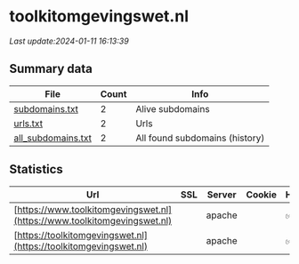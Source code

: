 # toolkitomgevingswet.nl
*Last update:2024-01-11 16:13:39*
## Summary data
| File       | Count | Info |
|------------|-------|------|
|[subdomains.txt](/data/toolkitomgevingswet/subdomains.txt)|2|Alive subdomains|
|[urls.txt](/data/toolkitomgevingswet/urls.txt)|2|Urls|
|[all_subdomains.txt](/data/toolkitomgevingswet/all_subdomains.txt)|2|All found subdomains (history)|
## Statistics
| Url | SSL | Server | Cookie | HSTS | CSP | XFO | XXP | RP | Tech |
|------------|-------|------|------|------|------|------|------|------|------|
|[https://www.toolkitomgevingswet.nl](https://www.toolkitomgevingswet.nl)| |apache| |:white_check_mark: | | |:white_check_mark: | |:white_check_mark: |Apache HTTP Server D...|
|[https://toolkitomgevingswet.nl](https://toolkitomgevingswet.nl)| |apache| |:white_check_mark: | | |:white_check_mark: | |:white_check_mark: |Apache HTTP Server H...|
